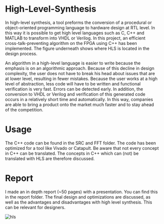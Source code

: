 # High-Level-Synthesis
In high-level synthesis, a tool preforms the conversion of a procedural or object-oriented programming language to hardware design at RTL level. In this way it is possible to get high level languages such as C, C++ and MATLAB to transform into VHDL or Verilog. In this project, an efficient cross-talk-preventing algorithm on the FPGA using C++ has been implemented. The figure underneath shows where HLS is located in the design process.

An algorithm in a high-level language is easier to write because the emphasis is on an algorithmic approach. Because of this decline in design complexity, the user does not have to break his head about issues that are at lower level, resulting in fewer mistakes. Because the user works at a high level of abstraction, less code will have to be written and functional verification is very fast. Errors can be detected early. In addition, the conversion to VHDL or Verilog and verification of this generated code occurs in a relatively short time and automatically. In this way, companies are able to bring a product onto the market much faster and to stay ahead of the competition.

# Usage
The C++ code can be found in the SRC and FFT folder. The code has been optimized for a tool like Vivado or Catapult. Be aware that not every concept in C++ can be translated. The concepts in C++ which can (not) be translated with HLS are therefore discussed.

# Report
I made an in depth report (~50 pages) with a presentation. You can find this in the report folder. The final design and optimizations are discussed, as well as the advantages and disadvantages with high level synthesis. This can be relevant for designers.

![hls](https://user-images.githubusercontent.com/9694230/51801755-2b3b4000-2242-11e9-8164-69174ce01e67.PNG)
